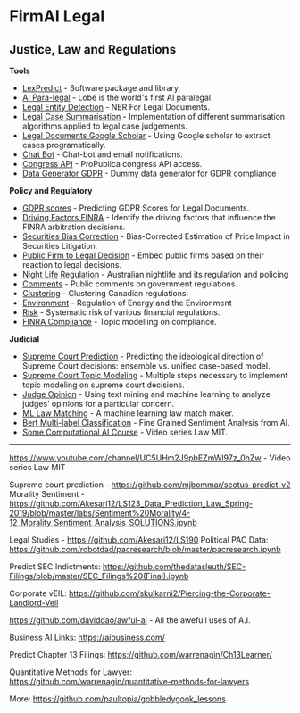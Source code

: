 # FirmAI Legal


## Justice, Law and Regulations

**Tools**

- [LexPredict](https://github.com/LexPredict/lexpredict-contraxsuite) - Software package and library.
- [AI Para-legal](https://github.com/davidawad/lobe) - Lobe is the world's first AI paralegal.
- [Legal Entity Detection](https://github.com/hockeyjudson/Legal-Entity-Detection/blob/master/Dataset_conv.ipynb) - NER For Legal Documents.
- [Legal Case Summarisation](https://github.com/Law-AI/summarization) - Implementation of different summarisation algorithms applied to legal case judgements.
- [Legal Documents Google Scholar](https://github.com/GirrajMaheshwari/Web-scrapping-/blob/master/Google_scholar%2BExtract%2Bcase%2Bdocument.ipynb) - Using Google scholar to extract cases programatically.
- [Chat Bot](https://github.com/akarazeev/LegalTech) - Chat-bot and email notifications.
- [Congress API](https://github.com/propublica/congress-api-docs) - ProPublica congress API access. 
- [Data Generator GDPR](https://github.com/toningega/Data_Generator) - Dummy data generator for GDPR compliance

**Policy and Regulatory**

- [GDPR scores](https://github.com/erickjtorres/AI_LegalDoc_Hackathon) - Predicting GDPR Scores for Legal Documents.
- [Driving Factors FINRA](https://github.com/siddhantmaharana/text-analysis-on-FINRA-docs) - Identify the driving factors that influence the FINRA arbitration decisions.
- [Securities Bias Correction](https://github.com/davidsontheath/bias_corrected_estimators/blob/master/bias_corrected_estimators.ipynb) - Bias-Corrected Estimation of Price Impact in Securities Litigation.
- [Public Firm to Legal Decision](https://github.com/anshu3769/FirmEmbeddings) - Embed public firms based on their reaction to legal decisions.
- [Night Life Regulation](https://github.com/Kevin-McIsaac/Nightlife) - Australian nightlife and its regulation and policing
- [Comments](https://github.com/ProximaDas/nlp-govt-regulations) - Public comments on government regulations. 
- [Clustering](https://github.com/philxchen/Clustering-Canadian-regulations) - Clustering Canadian regulations. 
- [Environment](https://github.com/ds-modules/EEP-147) - Regulation of Energy and the Environment
- [Risk](https://github.com/vsub21/systemic-risk-dashboard) - Systematic risk of various financial regulations.
- [FINRA Compliance](https://github.com/raymond180/FINRA_TRACE) - Topic modelling on compliance. 

**Judicial** 

- [Supreme Court Prediction](https://github.com/davidmasse/US-supreme-court-prediction) - Predicting the ideological direction of Supreme Court decisions: ensemble vs. unified case-based model.
- [Supreme Court Topic Modeling](https://github.com/AccelAI/AI-Law-Minicourse/tree/master/Supreme_Court_Topic_Modeling) - Multiple steps necessary to implement topic modeling on supreme court decisions.
- [Judge Opinion](https://github.com/GirrajMaheshwari/Legal-Analytics-project---Court-misclassification) - Using text mining and machine learning to analyze judges’ opinions for a particular concern.
- [ML Law Matching](https://github.com/whs2k/GPO-AI) - A machine learning law match maker.
- [Bert Multi-label Classification](https://github.com/brightmart/sentiment_analysis_fine_grain) - Fine Grained Sentiment Analysis from AI.
- [Some Computational AI Course](https://www.youtube.com/channel/UC5UHm2J9pbEZmWl97z_0hZw) - Video series Law MIT.


----------

https://www.youtube.com/channel/UC5UHm2J9pbEZmWl97z_0hZw - Video series Law MIT












































Supreme court prediction - https://github.com/mjbommar/scotus-predict-v2
Morality Sentiment - https://github.com/Akesari12/LS123_Data_Prediction_Law_Spring-2019/blob/master/labs/Sentiment%20Morality/4-12_Morality_Sentiment_Analysis_SOLUTIONS.ipynb

Legal Studies - https://github.com/Akesari12/LS190
Political PAC Data:
 https://github.com/robotdad/pacresearch/blob/master/pacresearch.ipynb
 
Predict SEC Indictments:
 https://github.com/thedatasleuth/SEC-Filings/blob/master/SEC_Filings%20(Final).ipynb
 
Corporate vEIL:
https://github.com/skulkarni2/Piercing-the-Corporate-Landlord-Veil

 https://github.com/daviddao/awful-ai  - All the awefull uses of A.I.
 
 Business AI Links:
 https://aibusiness.com/
 

Predict Chapter 13 Filings:
 https://github.com/warrenagin/Ch13Learner/

Quantitative Methods for Lawyer:
 https://github.com/warrenagin/quantitative-methods-for-lawyers

More:
 https://github.com/paultopia/gobbledygook_lessons

